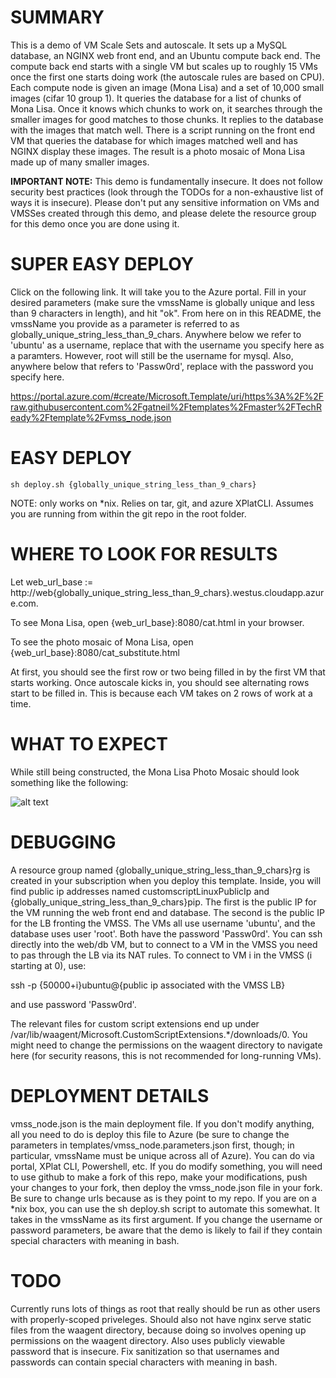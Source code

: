 SUMMARY
=======

This is a demo of VM Scale Sets and autoscale. It sets up a MySQL database, an NGINX web front end, and an Ubuntu compute back end. The compute back end starts with a single VM but scales up to roughly 15 VMs once the first one starts doing work (the autoscale rules are based on CPU). Each compute node is given an image (Mona Lisa) and a set of 10,000 small images (cifar 10 group 1). It queries the database for a list of chunks of Mona Lisa. Once it knows which chunks to work on, it searches through the smaller images for good matches to those chunks. It replies to the database with the images that match well. There is a script running on the front end VM that queries the database for which images matched well and has NGINX display these images. The result is a photo mosaic of Mona Lisa made up of many smaller images.

__IMPORTANT NOTE:__ This demo is fundamentally insecure. It does not follow security best practices (look through the TODOs for a non-exhaustive list of ways it is insecure). Please don't put any sensitive information on VMs and VMSSes created through this demo, and please delete the resource group for this demo once you are done using it.

SUPER EASY DEPLOY
=================
Click on the following link. It will take you to the Azure portal. Fill in your desired parameters (make sure the vmssName is globally unique and less than 9 characters in length), and hit "ok". From here on in this README, the vmssName you provide as a parameter is referred to as globally_unique_string_less_than_9_chars. Anywhere below we refer to 'ubuntu' as a username, replace that with the username you specify here as a paramters. However, root will still be the username for mysql. Also, anywhere below that refers to 'Passw0rd', replace with the password you specify here.

https://portal.azure.com/#create/Microsoft.Template/uri/https%3A%2F%2Fraw.githubusercontent.com%2Fgatneil%2Ftemplates%2Fmaster%2FTechReady%2Ftemplate%2Fvmss_node.json

EASY DEPLOY
===========
```sh deploy.sh {globally_unique_string_less_than_9_chars}```

NOTE: only works on *nix. Relies on tar, git, and azure XPlatCLI. Assumes you are running from within the git repo in the root folder.


WHERE TO LOOK FOR RESULTS
=========================
Let web_url_base := http://web{globally_unique_string_less_than_9_chars}.westus.cloudapp.azure.com.

To see Mona Lisa, open {web_url_base}:8080/cat.html in your browser.

To see the photo mosaic of Mona Lisa, open {web_url_base}:8080/cat_substitute.html

At first, you should see the first row or two being filled in by the first VM that starts working. Once autoscale kicks in, you should see alternating rows start to be filled in. This is because each VM takes on 2 rows of work at a time.


WHAT TO EXPECT
==============

While still being constructed, the Mona Lisa Photo Mosaic should look something like the following:

![alt text](https://raw.githubusercontent.com/gatneil/templates/master/TechReady/images/MidwayMona.png "image can't load")


DEBUGGING
=========
A resource group named {globally_unique_string_less_than_9_chars}rg is created in your subscription when you deploy this template. Inside, you will find public ip addresses named customscriptLinuxPublicIp and {globally_unique_string_less_than_9_chars}pip. The first is the public IP for the VM running the web front end and database. The second is the public IP for the LB fronting the VMSS. The VMs all use username 'ubuntu', and the database uses user 'root'. Both have the password 'Passw0rd'. You can ssh directly into the web/db VM, but to connect to a VM in the VMSS you need to pas through the LB via its NAT rules. To connect to VM i in the VMSS (i starting at 0), use:

ssh -p {50000+i}ubuntu@{public ip associated with the VMSS LB}

and use password 'Passw0rd'.

The relevant files for custom script extensions end up under /var/lib/waagent/Microsoft.CustomScriptExtensions.*/downloads/0. You might need to change the permissions on the waagent directory to navigate here (for security reasons, this is not recommended for long-running VMs).

 


DEPLOYMENT DETAILS
==================
vmss_node.json is the main deployment file. If you don't modify anything, all you need to do is deploy this file to Azure (be sure to change the parameters in templates/vmss_node.parameters.json first, though; in particular, vmssName must be unique across all of Azure). You can do via portal, XPlat CLI, Powershell, etc. If you do modify something, you will need to use github to make a fork of this repo, make your modifications, push your changes to your fork, then deploy the vmss_node.json file in your fork. Be sure to change urls because as is they point to my repo. If you are on a *nix box, you can use the sh deploy.sh script to automate this somewhat. It takes in the vmssName as its first argument. If you change the username or password parameters, be aware that the demo is likely to fail if they contain special characters with meaning in bash.




TODO
====
Currently runs lots of things as root that really should be run as other users with properly-scoped priveleges. Should also not have nginx serve static files from the waagent directory, because doing so involves opening up permissions on the waagent directory.
Also uses publicly viewable password that is insecure.
Fix sanitization so that usernames and passwords can contain special characters with meaning in bash.